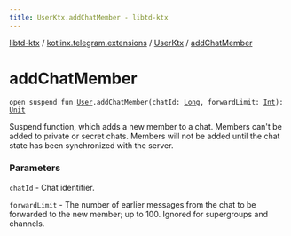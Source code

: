 ```yaml
---
title: UserKtx.addChatMember - libtd-ktx
---
```


[libtd-ktx](../../index.html) / [kotlinx.telegram.extensions](../index.html) / [UserKtx](index.html) / [addChatMember](./add-chat-member.html)

# addChatMember

`open suspend fun `[`User`](https://tdlibx.github.io/td/docs/org/drinkless/td/libcore/telegram/TdApi/User.html)`.addChatMember(chatId: `[`Long`](https://kotlinlang.org/api/latest/jvm/stdlib/kotlin/-long/index.html)`, forwardLimit: `[`Int`](https://kotlinlang.org/api/latest/jvm/stdlib/kotlin/-int/index.html)`): `[`Unit`](https://kotlinlang.org/api/latest/jvm/stdlib/kotlin/-unit/index.html)

Suspend function, which adds a new member to a chat. Members can't be added to private or
secret chats. Members will not be added until the chat state has been synchronized with the
server.

### Parameters

`chatId` - Chat identifier.

`forwardLimit` - The number of earlier messages from the chat to be forwarded to the new
member; up to 100. Ignored for supergroups and channels.